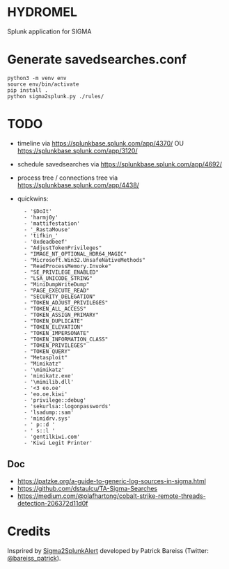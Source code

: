 # HYDROMEL

Splunk application for SIGMA

# Generate savedsearches.conf

```
python3 -m venv env
source env/bin/activate
pip install .
python sigma2splunk.py ./rules/
```
# TODO
- timeline via https://splunkbase.splunk.com/app/4370/ OU https://splunkbase.splunk.com/app/3120/
- schedule savedsearches via https://splunkbase.splunk.com/app/4692/
- process tree / connections tree via https://splunkbase.splunk.com/app/4438/
- quickwins:

        - '$DoIt'
        - 'harmj0y'
        - 'mattifestation'
        - '_RastaMouse'
        - 'tifkin_'
        - '0xdeadbeef'
        - "AdjustTokenPrivileges"
        - "IMAGE_NT_OPTIONAL_HDR64_MAGIC"
        - "Microsoft.Win32.UnsafeNativeMethods"
        - "ReadProcessMemory.Invoke"
        - "SE_PRIVILEGE_ENABLED"
        - "LSA_UNICODE_STRING"
        - "MiniDumpWriteDump"
        - "PAGE_EXECUTE_READ"
        - "SECURITY_DELEGATION"
        - "TOKEN_ADJUST_PRIVILEGES"
        - "TOKEN_ALL_ACCESS"
        - "TOKEN_ASSIGN_PRIMARY"
        - "TOKEN_DUPLICATE"
        - "TOKEN_ELEVATION"
        - "TOKEN_IMPERSONATE"
        - "TOKEN_INFORMATION_CLASS"
        - "TOKEN_PRIVILEGES"
        - "TOKEN_QUERY"
        - "Metasploit"
        - "Mimikatz"
        - '\mimikatz'
        - 'mimikatz.exe'
        - '\mimilib.dll'
        - '<3 eo.oe'
        - 'eo.oe.kiwi'
        - 'privilege::debug'
        - 'sekurlsa::logonpasswords'
        - 'lsadump::sam'
        - 'mimidrv.sys'
        - ' p::d '
        - ' s::l '
        - 'gentilkiwi.com'
        - 'Kiwi Legit Printer'


## Doc

- https://patzke.org/a-guide-to-generic-log-sources-in-sigma.html
- https://github.com/dstaulcu/TA-Sigma-Searches
- https://medium.com/@olafhartong/cobalt-strike-remote-threads-detection-206372d11d0f

# Credits
Insprired by [Sigma2SplunkAlert](https://github.com/P4T12ICK/Sigma2SplunkAlert) developed by Patrick Bareiss (Twitter: [@bareiss_patrick](https://twitter.com/bareiss_patrick)).



